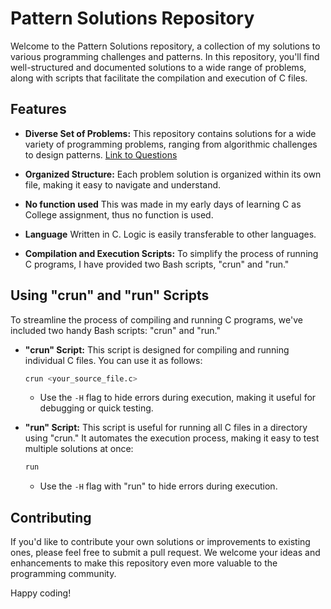 # Pattern Solutions Repository

Welcome to the Pattern Solutions repository, a collection of my solutions to various programming challenges and patterns. In this repository, you'll find well-structured and documented solutions to a wide range of problems, along with scripts that facilitate the compilation and execution of C files.

## Features

- **Diverse Set of Problems:** This repository contains solutions for a wide variety of programming problems, ranging from algorithmic challenges to design patterns.
[Link to Questions](./questions/QUESTIONS.md)

- **Organized Structure:** Each problem solution is organized within its own file, making it easy to navigate and understand.

- **No function used** This was made in my early days of learning C as College assignment, thus no function is used.

- **Language** Written in C. Logic is easily transferable to other languages.

- **Compilation and Execution Scripts:** To simplify the process of running C programs, I have provided two Bash scripts, "crun" and "run."

## Using "crun" and "run" Scripts

To streamline the process of compiling and running C programs, we've included two handy Bash scripts: "crun" and "run."

- **"crun" Script:** This script is designed for compiling and running individual C files. You can use it as follows:

    ```bash
    crun <your_source_file.c>
    ```

    - Use the `-H` flag to hide errors during execution, making it useful for debugging or quick testing.

- **"run" Script:** This script is useful for running all C files in a directory using "crun." It automates the execution process, making it easy to test multiple solutions at once:

    ```bash
    run
    ```

    - Use the `-H` flag with "run" to hide errors during execution.

## Contributing

If you'd like to contribute your own solutions or improvements to existing ones, please feel free to submit a pull request. We welcome your ideas and enhancements to make this repository even more valuable to the programming community.

Happy coding!
